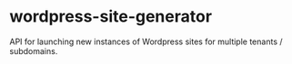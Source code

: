 # wordpress-site-generator
API for launching new instances of Wordpress sites for multiple tenants / subdomains.
